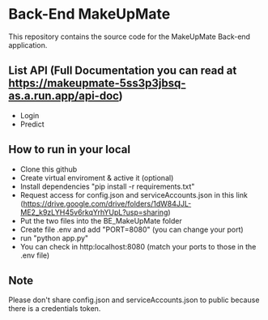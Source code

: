 # Back-End MakeUpMate

This repository contains the source code for the MakeUpMate Back-end application.

## List API (Full Documentation you can read at https://makeupmate-5ss3p3jbsq-as.a.run.app/api-doc)

- Login
- Predict

## How to run in your local

- Clone this github
- Create virtual enviroment & active it (optional)
- Install dependencies "pip install -r requirements.txt"
- Request access for config.json and serviceAccounts.json in this link (https://drive.google.com/drive/folders/1dW84JJL-ME2_k9zLYH45v6rkqYrhYUpL?usp=sharing)
- Put the two files into the BE_MakeUpMate folder
- Create file .env and add "PORT=8080" (you can change your port)
- run "python app.py" 
- You can check in http:localhost:8080 (match your ports to those in the .env file)

## Note
Please don't share config.json and serviceAccounts.json to public because there is a credentials token.
